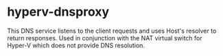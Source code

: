 # hyperv-dnsproxy
This DNS service listens to the client requests and uses Host's resolver to return responses. Used in conjunction with the NAT virtual switch for Hyper-V which does not provide DNS resolution.
